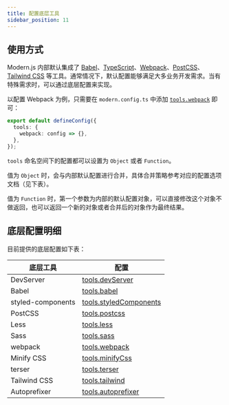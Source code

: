 ```yaml
---
title: 配置底层工具
sidebar_position: 11
---
```


## 使用方式

Modern.js 内部默认集成了 [Babel](https://babeljs.io/)、[TypeScript](https://www.typescriptlang.org/)、[Webpack](https://webpack.js.org/)、[PostCSS](https://postcss.org/)、[Tailwind CSS](https://tailwindcss.com/) 等工具。通常情况下，默认配置能够满足大多业务开发需求。当有特殊需求时，可以通过底层配置来实现。

以配置 Webpack 为例，只需要在 `modern.config.ts` 中添加 [`tools.webpack`](/docs/configure/app/tools/webpack) 即可：

```ts title="modern.config.ts"
export default defineConfig({
  tools: {
    webpack: config => {},
  },
});
```

`tools` 命名空间下的配置都可以设置为 `Object` 或者 `Function`。

值为 `Object` 时，会与内部默认配置进行合并，具体合并策略参考对应的配置选项文档（见下表）。

值为 `Function` 时，第一个参数为内部的默认配置对象，可以直接修改这个对象不做返回，也可以返回一个新的对象或者合并后的对象作为最终结果。

## 底层配置明细

目前提供的底层配置如下表：

| 底层工具          | 配置                                                                  |
| ----------------- | --------------------------------------------------------------------- |
| DevServer         | [tools.devServer](/docs/configure/app/tools/dev-server)               |
| Babel             | [tools.babel](/docs/configure/app/tools/babel)                        |
| styled-components | [tools.styledComponents](/docs/configure/app/tools/styled-components) |
| PostCSS           | [tools.postcss](/docs/configure/app/tools/postcss)                    |
| Less              | [tools.less](/docs/configure/app/tools/less)                          |
| Sass              | [tools.sass](/docs/configure/app/tools/sass)                          |
| webpack           | [tools.webpack](/docs/configure/app/tools/webpack)                    |
| Minify CSS        | [tools.minifyCss](/docs/configure/app/tools/minify-css)               |
| terser            | [tools.terser](/docs/configure/app/tools/terser)                      |
| Tailwind CSS      | [tools.tailwind](/docs/configure/app/tools/tailwindcss)               |
| Autoprefixer      | [tools.autoprefixer](/docs/configure/app/tools/autoprefixer)          |
